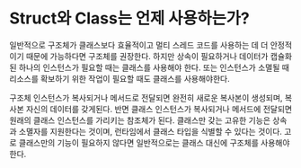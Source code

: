 # Struct와 Class는 언제 사용하는가?

일반적으로 구조체가 클래스보다 효율적이고 멀티 스레드 코드를 사용하는 데 더 안정적이기 때문에 가능하다면 구조체를 권장한다.
하지만 상속이 필요하거나 데이터가 캡슐화된 하나의 인스턴스가 필요할 때는 클래스를 사용해야 한다.
또는 인스턴스가 소멸될 때 리소스를 확보하기 위한 작업이 필요할 때도 클래스를 사용해야한다.

구조체 인스턴스가 복사되거나 메서드로 전달되면 완전히 새로운 복사본이 생성되며, 복사본 자신의 데이터를 갖게된다.
반면 클래스 인스턴스가 복사되거나 메서드에 전달되면 원래의 클래스 인스턴스를 가리키는 참조체가 된다.
클래스만 갖는 고유한 기능은 상속과 소멸자를 지원한다는 것이며, 런타임에서 클래스 타입을 식별할 수 있다는 것이다. 
고로 클래스만의 기능이 필요하지 않다면 일반적으로는 클래스 대신에 구조체를 사용해야 한다.
